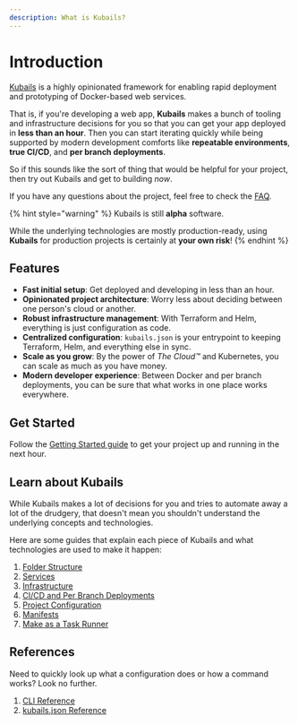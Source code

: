 ```yaml
---
description: What is Kubails?
---
```


# Introduction

[Kubails](https://github.com/DevinSit/kubails) is a highly opinionated framework for enabling rapid deployment and prototyping of Docker-based web services.

That is, if you're developing a web app, **Kubails** makes a bunch of tooling and infrastructure decisions for you so that you can get your app deployed in **less than an hour**. Then you can start iterating quickly while being supported by modern development comforts like **repeatable environments**, **true CI/CD**, and **per branch deployments**.

So if this sounds like the sort of thing that would be helpful for your project, then try out Kubails and get to building _now_.

If you have any questions about the project, feel free to check the [FAQ](./FAQ.md).

{% hint style="warning" %}
Kubails is still **alpha** software.

While the underlying technologies are mostly production-ready, using **Kubails** for production projects is certainly at **your own risk**!
{% endhint %}

## Features

* **Fast initial setup**: Get deployed and developing in less than an hour.
* **Opinionated project architecture**: Worry less about deciding between one person's cloud or another.
* **Robust infrastructure management**: With Terraform and Helm, everything is just configuration as code.
* **Centralized configuration**: `kubails.json` is your entrypoint to keeping Terraform, Helm, and everything else in sync.
* **Scale as you grow**: By the power of _The Cloud™_ and Kubernetes, you can scale as much as you have money.
* **Modern developer experience**: Between Docker and per branch deployments, you can be sure that what works in one place works everywhere.

## Get Started

Follow the [Getting Started guide](./GettingStarted.md) to get your project up and running in the next hour.

## Learn about Kubails

While Kubails makes a lot of decisions for you and tries to automate away a lot of the drudgery, that doesn't mean you shouldn't understand the underlying concepts and technologies.

Here are some guides that explain each piece of Kubails and what technologies are used to make it happen:

1. [Folder Structure](topics/FolderStructure.md)
2. [Services](topics/services/Services.md)
3. [Infrastructure](topics/infrastructure/Infrastructure.md)
4. [CI/CD and Per Branch Deployments](topics/PerBranchDeployments.md)
5. [Project Configuration](topics/ProjectConfiguration.md)
6. [Manifests](topics/Manifests.md)
7. [Make as a Task Runner](topics/MakeTaskRunner.md)

## References

Need to quickly look up what a configuration does or how a command works? Look no further.

1. [CLI Reference](references/CliReference.md)
2. [kubails.json Reference](references/ConfigReference.md)
